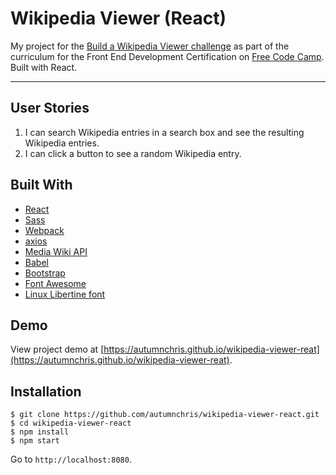 # Wikipedia Viewer (React)

My project for the [Build a Wikipedia Viewer challenge](https://www.freecodecamp.org/challenges/build-a-wikipedia-viewer) as part of the curriculum for the Front End Development Certification on [Free Code Camp](https://www.freecodecamp.org). Built with React.

---

## User Stories
1. I can search Wikipedia entries in a search box and see the resulting Wikipedia entries.
2. I can click a button to see a random Wikipedia entry.

## Built With
* [React](https://reactjs.org)
* [Sass](http://sass-lang.com)
* [Webpack](https://webpack.js.org)
* [axios](https://github.com/axios/axios)
* [Media Wiki API](https://www.mediawiki.org/wiki/API:Main_page)
* [Babel](https://babeljs.io)
* [Bootstrap](https://getbootstrap.com)
* [Font Awesome](https://fontawesome.com)
* [Linux Libertine font](https://www.dafont.com/linux-libertine.font)

## Demo

View project demo at [https://autumnchris.github.io/wikipedia-viewer-reat](https://autumnchris.github.io/wikipedia-viewer-reat).

## Installation

```
$ git clone https://github.com/autumnchris/wikipedia-viewer-react.git
$ cd wikipedia-viewer-react
$ npm install
$ npm start
```

Go to `http://localhost:8080`.
